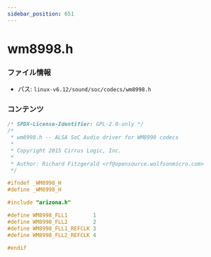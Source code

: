```yaml
---
sidebar_position: 651
---
```

# wm8998.h

### ファイル情報

- パス: `linux-v6.12/sound/soc/codecs/wm8998.h`

### コンテンツ

```h
/* SPDX-License-Identifier: GPL-2.0-only */
/*
 * wm8998.h -- ALSA SoC Audio driver for WM8998 codecs
 *
 * Copyright 2015 Cirrus Logic, Inc.
 *
 * Author: Richard Fitzgerald <rf@opensource.wolfsonmicro.com>
 */

#ifndef _WM8998_H
#define _WM8998_H

#include "arizona.h"

#define WM8998_FLL1        1
#define WM8998_FLL2        2
#define WM8998_FLL1_REFCLK 3
#define WM8998_FLL2_REFCLK 4

#endif

```
